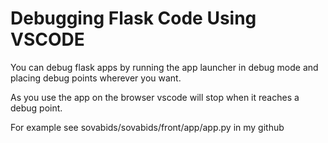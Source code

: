 # Debugging Flask Code Using VSCODE

You can debug flask apps by running the app launcher in debug mode and placing debug points wherever you want.

As you use the app on the browser vscode will stop when it reaches a debug point.

For example see sovabids/sovabids/front/app/app.py in my github